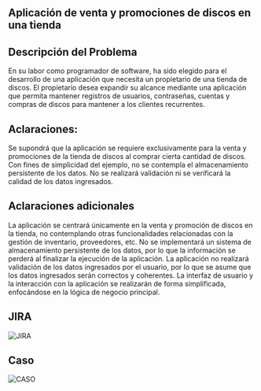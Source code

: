 ## Aplicación de venta y promociones de discos en una tienda
## Descripción del Problema
En su labor como programador de software, ha sido elegido para el desarrollo de una aplicación que necesita un propietario de una tienda de discos. El propietario desea expandir su alcance mediante una aplicación que permita mantener registros de usuarios, contraseñas, cuentas y compras de discos para mantener a los clientes recurrentes.

## Aclaraciones:

Se supondrá que la aplicación se requiere exclusivamente para la venta y promociones de la tienda de discos al comprar cierta cantidad de discos.
Con fines de simplicidad del ejemplo, no se contempla el almacenamiento persistente de los datos.
No se realizará validación ni se verificará la calidad de los datos ingresados.

## Aclaraciones adicionales
La aplicación se centrará únicamente en la venta y promoción de discos en la tienda, no contemplando otras funcionalidades relacionadas con la gestión de inventario, proveedores, etc.
No se implementará un sistema de almacenamiento persistente de los datos, por lo que la información se perderá al finalizar la ejecución de la aplicación.
La aplicación no realizará validación de los datos ingresados por el usuario, por lo que se asume que los datos ingresados serán correctos y coherentes.
La interfaz de usuario y la interacción con la aplicación se realizarán de forma simplificada, enfocándose en la lógica de negocio principal.

## JIRA
![JIRA](img/JIRA%20B.png)

## Caso
![CASO](img/Caso.png)
